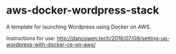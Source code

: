 # aws-docker-wordpress-stack
A template for launching Wordpress using Docker on AWS.

Instructions for use: <http://dancowen.tech/2018/07/08/setting-up-wordpress-with-docker-ce-on-aws/>